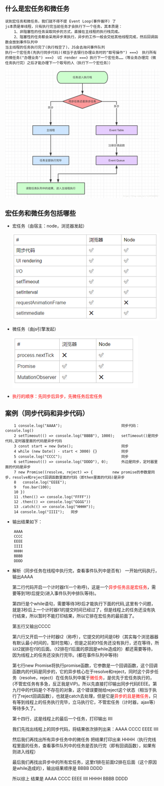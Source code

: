 ## 什么是宏任务和微任务
    说到宏任务和微任务，我们就不得不提 Event Loop(事件循环) 了
    js本质是单线程，只有执行完当前任务才会执行下一个任务，其本质是：
        1、非阻塞性的任务采取同步的方式，直接在主线程的执行栈完成。
        2、阻塞性的任务都会采用异步来执行，异步的工作一般会交给其他线程完成，然后回调函数会放到事件队列中
    当主线程的任务执行完了(执行栈空了)，JS会去询问事件队列
    执行一个宏任务(先执行同步代码)(相当于去银行办理业务时的"取号操作") ===》 执行所有的微任务("办理业务") ===》 UI render ===》执行下一个宏任务……（等业务办理完（微任务执行完）之后才能办理下一个取号的人（执行下一个宏任务））
   

![js单线程](../image/js单线程.png "js单线程")

## 宏任务和微任务包括哪些
* 宏任务（由宿主：node，浏览器发起）

    ![宏任务](../image/宏任务.png "宏任务")

* 微任务（由js引擎发起）

    ![微任务](../image/微任务.png "微任务")

* <font color=red>执行的顺序：先同步后异步，先微任务后宏任务</font>

## 案例（同步代码和异步代码）
```
    1 console.log("AAAA");                           同步代码：console.log()
    2 setTimeout(() => console.log("BBBB"), 1000);   setTimeout()是同步代码,定时器里面的代码是异步代码
    3 const start = new Date();                      同步
    4 while (new Date() - start < 3000) {}           同步
    5 console.log("CCCC");                           同步
    6 setTimeout(() => console.log("DDDD"), 0);      外边是同步，定时器里面的代码是异步
    7 new Promise((resolve, reject) => {         new promise的参数是同步，resolve和reject回调函数里面的代码（即then里面的代码)是异步
    8   console.log("EEEE");
    9   foo.bar(100);
    10 })
    11 .then(() => console.log("FFFF"))
    12 .then(() => console.log("GGGG"))
    13 .catch(() => console.log("HHHH"));
    14 console.log("IIII");   同步
```
* 输出结果如下：
``` 
    AAAA
    CCCC
    EEEE
    IIII
    HHHH
    BBBB
    DDDD
```
* 解析（同步任务在线程中执行完，查看事件队列中是否有）
    一开始代码执行，输出AAAA

    第二行代码开启一个计时器t1(一个称呼)，这是一个<font color=red>异步任务且是宏任务</font>，需要等到1秒后提交(进入事件队列中排队等待)。

    第四行是个while语句，需要等待3秒后才能执行下面的代码,这里有个问题，就是3秒后上一个计时器t1的提交时间已经过了，但是线程上的任务还没有执行结束，所以暂时不能打印结果，所以它排在宏任务的最前面了。

    第五行又输出CCCC

    第六行又开启一个计时器t2（称呼），它提交的时间是0秒（其实每个浏览器器有默认最小时间的，暂时忽略），但是之前的t1任务还没有执行，还在等待，所以t2就排在t1的后面。（t2排在t1后面的原因是while造成的）都还需要等待，因为线程上的任务还没执行完毕。(都在事件队列中等待)

    第七行new Promise将执行promise函数，它参数是一个回调函数，这个回调函数内的代码是同步的，它的异步核心在于resolve和reject，同时这个异步任务（resolve，reject）在任务队列中属于<font color=red>微任务</font>，是优先于宏任务执行的，(不管宏任务有多急，反正我是VIP)。所以先直接打印输出同步代码EEEE。第九行中的代码是个不存在的对象，这个错误要抛给reject这个状态（相当于执行了reject回调函数），也就是catch去处理，但是它是<font color=red>异步的且是微任务</font>，只有等到线程上的任务执行完毕，立马执行它，不管宏任务（计时器，ajax等）等待多久了。

    第十四行，这是线程上的最后一个任务，打印输出 IIII

    我们先找出线程上的同步代码，将结果依次排列出来：AAAA CCCC EEEE IIII

    然后我们再找出所有异步任务中的微任务 把结果打印出来 HHHH（执行完线程里面的任务，查看事件队列中的任务是否执行完（即有回调函数），如果有则进入线程）

    最后我们再找出异步中的所有宏任务，这里t1排在前面t2排在后面（这个原因是while造成的），输出结果顺序是 BBBB DDDD

    所以综上 结果是 AAAA CCCC EEEE IIII HHHH BBBB DDDD
